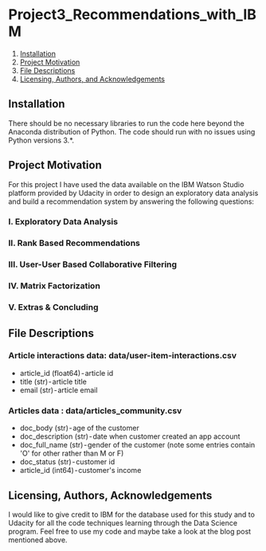 # Project3_Recommendations_with_IBM

1. [Installation](#installation)
2. [Project Motivation](#motivation)
3. [File Descriptions](#files)
4. [Licensing, Authors, and Acknowledgements](#licensing)

## Installation <a name="installation"></a>
There should be no necessary libraries to run the code here beyond the Anaconda distribution of Python. The code should run with no issues using Python versions 3.*.

## Project Motivation<a name="motivation"></a>
For this project I have used the data available on the IBM Watson Studio platform provided by Udacity in order to design an exploratory data analysis and build a recommendation system by answering the following questions:

### I. Exploratory Data Analysis
### II. Rank Based Recommendations
### III. User-User Based Collaborative Filtering
### IV. Matrix Factorization
### V. Extras & Concluding

## File Descriptions <a name="files"></a>
### Article interactions data: data/user-item-interactions.csv
* article_id (float64) - article id
* title (str) - article title
* email (str) - article email

### Articles data : data/articles_community.csv
* doc_body	 (str) - age of the customer 
* doc_description (str) - date when customer created an app account
* doc_full_name (str) - gender of the customer (note some entries contain 'O' for other rather than M or F)
* doc_status (str) - customer id
* article_id (int64) - customer's income

## Licensing, Authors, Acknowledgements<a name="licensing"></a>
I would like to give credit to IBM for the database used for this study and to Udacity for all the code techniques learning through the Data Science program. 
Feel free to use my code and maybe take a look at the blog post mentioned above. 
